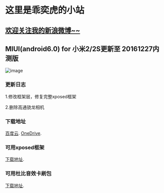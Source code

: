 这里是乖奕虎的小站
===========

[欢迎关注我的新浪微博~~](http://weibo.com/guaiyihu)
--------------------

## MIUI(android6.0) for 小米2/2S更新至 20161227内测版
![image](http://image20.it168.com/201306_800x800/1456/755894e9372e33cb.jpg)
 
### 更新日志
 
1.修改框架层，修复完整xposed框架

2.删除高通骁龙相机

### 下载地址

[百度云](http://pan.baidu.com/share/link?shareid=2537746490&uk=3674761570).
[OneDrive](https://admin365edu-my.sharepoint.com/personal/893823118_drive_office365edu_cn/_layouts/15/guestaccess.aspx?guestaccesstoken=A8f71U3FLmrztxG2ofO5G6Qt7ZI0%2fJpUdwNsnkIewhE%3d&docid=040071a013fab4f4b85fa9adc7a3bae02&rev=1).

### 可用xposed框架
[下载地址](http://pan.baidu.com/share/link?shareid=583117041&uk=3674761570).

### 可用杜比音效卡刷包
[下载地址](http://pan.baidu.com/share/link?shareid=1289039549&uk=3674761570).
